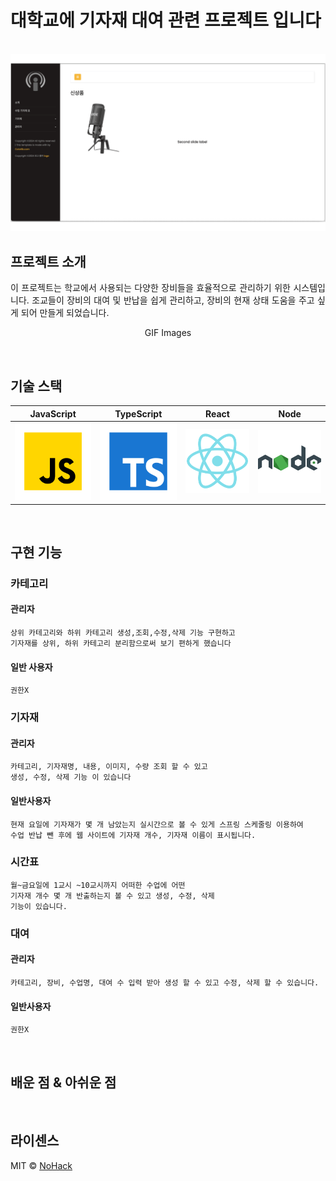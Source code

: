 # 대학교에 기자재 대여 관련 프로젝트 입니다

<p align="center">
  <br>
  <img src="./images/common/main-page-info.gif">
  <br>
</p>

## 프로젝트 소개

<p align="justify">
이 프로젝트는 학교에서 사용되는 다양한 장비들을 효율적으로 관리하기 위한 시스템입니다. 
조교들이 장비의 대여 및 반납을 쉽게 관리하고, 장비의 현재 상태 도움을 주고 싶게 되어 만들게 되었습니다.
</p>

<p align="center">
GIF Images
</p>

<br>

## 기술 스택

| JavaScript | TypeScript |  React   |  Node   |
| :--------: | :--------: | :------: | :-----: |
|   ![js]    |   ![ts]    | ![react] | ![node] |

<br>

## 구현 기능

### 카테고리
#### 관리자
    상위 카테고리와 하위 카테고리 생성,조회,수정,삭제 기능 구현하고
    기자재를 상위, 하위 카테고리 분리함으로써 보기 편하게 했습니다
#### 일반 사용자
    권한X

### 기자재
#### 관리자
    카테고리, 기자재명, 내용, 이미지, 수량 조회 할 수 있고 
    생성, 수정, 삭제 기능 이 있습니다
#### 일반사용자
    현재 요일에 기자재가 몇 개 남았는지 실시간으로 볼 수 있게 스프링 스케줄링 이용하여
    수업 반납 뺀 후에 웹 사이트에 기자재 개수, 기자재 이름이 표시됩니다.

### 시간표
    월~금요일에 1교시 ~10교시까지 어떠한 수업에 어떤 
    기자재 개수 몇 개 반출하는지 볼 수 있고 생성, 수정, 삭제
    기능이 있습니다.

### 대여
#### 관리자
    카테고리, 장비, 수업명, 대여 수 입력 받아 생성 할 수 있고 수정, 삭제 할 수 있습니다.
#### 일반사용자
    권한X

<br>

## 배운 점 & 아쉬운 점

<p align="justify">

</p>

<br>

## 라이센스

MIT &copy; [NoHack](mailto:lbjp114@gmail.com)

<!-- Stack Icon Refernces -->

[js]: /images/stack/javascript.svg
[ts]: /images/stack/typescript.svg
[react]: /images/stack/react.svg
[node]: /images/stack/node.svg
